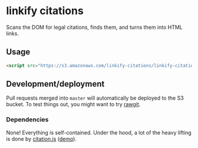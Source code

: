 # linkify citations

Scans the DOM for legal citations, finds them, and turns them into HTML links.

## Usage

```html
<script src="https://s3.amazonaws.com/linkify-citations/linkify-citations.js"></script>
```

## Development/deployment

Pull requests merged into `master` will automatically be deployed to the S3 bucket. To test things out, you might want to try [rawgit](https://rawgit.com).

### Dependencies

None! Everything is self-contained. Under the hood, a lot of the heavy lifting is done by [citation.js](https://github.com/unitedstates/citation) ([demo](https://theunitedstates.io/citation/)).
